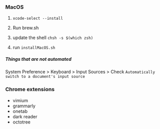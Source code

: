 ### MacOS

1. `xcode-select --install`

2. Run brew.sh

3. update the shell `chsh -s $(which zsh)`

4. run `installMacOS.sh`

##### Things that are not automated
System Preference > Keyboard > Input Sources > Check `Automatically switch to a document's input source`



### Chrome extensions

- vimium
- grammarly
- onetab
- dark reader
- octotree
